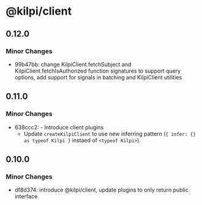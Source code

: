 # @kilpi/client

## 0.12.0

### Minor Changes

- 99b47bb: change KilpiClient.fetchSubject and KilpiClient.fetchIsAuthorized function signatures to support query options, add support for signals in batching and KilpiClient utilities

## 0.11.0

### Minor Changes

- 638ccc2: - Introduce client plugins
  - Update `createKilpiClient` to use new inferring pattern (`{ infer: {} as typeof Kilpi }` instaed of `<typeof Kilpi>`).

## 0.10.0

### Minor Changes

- df8d374: introduce @kilpi/client, update plugins to only return public interface
